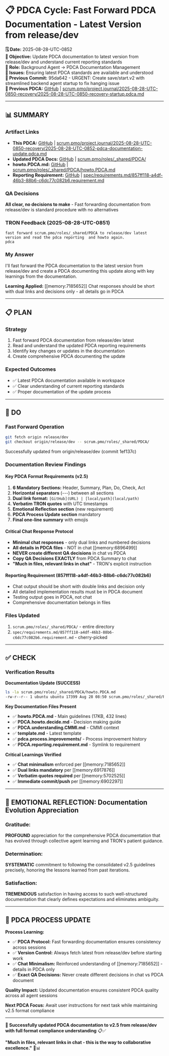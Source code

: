# 📋 **PDCA Cycle: Fast Forward PDCA Documentation - Latest Version from release/dev**

**🗓️ Date:** 2025-08-28-UTC-0852  
**🎯 Objective:** Update PDCA documentation to latest version from release/dev and understand current reporting standards  
**👤 Role:** Background Agent → PDCA Documentation Management  
**🚨 Issues:** Ensuring latest PDCA standards are available and understood  
**📎 Previous Commit:** 95da642 - URGENT: Create save/start.v2 with streamlined backend agent startup to fix hanging issue  
**🔗 Previous PDCA:** [GitHub](https://github.com/Cerulean-Circle-GmbH/Web4Articles/blob/dev/2025-08-28-UTC-0850/scrum.pmo/project.journal/2025-08-28-UTC-0850-recovery/2025-08-28-UTC-0850-recovery-startup.pdca.md) | [scrum.pmo/project.journal/2025-08-28-UTC-0850-recovery/2025-08-28-UTC-0850-recovery-startup.pdca.md](scrum.pmo/project.journal/2025-08-28-UTC-0850-recovery/2025-08-28-UTC-0850-recovery-startup.pdca.md)

---

## **📊 SUMMARY**

### **Artifact Links**
- **This PDCA:** [GitHub](https://github.com/Cerulean-Circle-GmbH/Web4Articles/blob/dev/2025-08-28-UTC-0850/scrum.pmo/project.journal/2025-08-28-UTC-0850-recovery/2025-08-28-UTC-0852-pdca-documentation-update.pdca.md) | [scrum.pmo/project.journal/2025-08-28-UTC-0850-recovery/2025-08-28-UTC-0852-pdca-documentation-update.pdca.md](scrum.pmo/project.journal/2025-08-28-UTC-0850-recovery/2025-08-28-UTC-0852-pdca-documentation-update.pdca.md)
- **Updated PDCA Docs:** [GitHub](https://github.com/Cerulean-Circle-GmbH/Web4Articles/blob/dev/2025-08-28-UTC-0850/scrum.pmo/roles/_shared/PDCA/) | [scrum.pmo/roles/_shared/PDCA/](scrum.pmo/roles/_shared/PDCA/)
- **howto.PDCA.md:** [GitHub](https://github.com/Cerulean-Circle-GmbH/Web4Articles/blob/dev/2025-08-28-UTC-0850/scrum.pmo/roles/_shared/PDCA/howto.PDCA.md) | [scrum.pmo/roles/_shared/PDCA/howto.PDCA.md](scrum.pmo/roles/_shared/PDCA/howto.PDCA.md)
- **Reporting Requirement:** [GitHub](https://github.com/Cerulean-Circle-GmbH/Web4Articles/blob/dev/2025-08-28-UTC-0850/spec/requirements.md/857ff118-a4df-46b3-88b6-c6dc77c082b6.requirement.md) | [spec/requirements.md/857ff118-a4df-46b3-88b6-c6dc77c082b6.requirement.md](spec/requirements.md/857ff118-a4df-46b3-88b6-c6dc77c082b6.requirement.md)

### **QA Decisions**
**All clear, no decisions to make** - Fast forwarding documentation from release/dev is standard procedure with no alternatives

### **TRON Feedback (2025-08-28-UTC-0851)**
```quote
fast forward scrum.pmo/roles/_shared/PDCA to release/dev latest version and read the pdca reporting  and howto again.
pdca
```

### **My Answer**
I'll fast forward the PDCA documentation to the latest version from release/dev and create a PDCA documenting this update along with key learnings from the documentation.

**Learning Applied:** [[memory:7185652]] Chat responses should be short with dual links and decisions only - all details go in PDCA

---

## **📋 PLAN**

### **Strategy**
1. Fast forward PDCA documentation from release/dev latest
2. Read and understand the updated PDCA reporting requirements
3. Identify key changes or updates in the documentation
4. Create comprehensive PDCA documenting the update

### **Expected Outcomes**
- ✅ Latest PDCA documentation available in workspace
- ✅ Clear understanding of current reporting standards
- ✅ Proper documentation of the update process

---

## **🔧 DO**

### **Fast Forward Operation**
```bash
git fetch origin release/dev
git checkout origin/release/dev -- scrum.pmo/roles/_shared/PDCA/
```

Successfully updated from origin/release/dev (commit 1ef137c)

### **Documentation Review Findings**

#### **Key PDCA Format Requirements (v2.5)**
1. **6 Mandatory Sections:** Header, Summary, Plan, Do, Check, Act
2. **Horizontal separators** (---) between all sections
3. **Dual link format:** `[GitHub](URL) | [local/path](local/path)`
4. **Verbatim TRON quotes** with UTC timestamps
5. **Emotional Reflection section** (new requirement)
6. **PDCA Process Update section** mandatory
7. **Final one-line summary** with emojis

#### **Critical Chat Response Protocol**
- **Minimal chat responses** - only dual links and numbered decisions
- **All details in PDCA files** - NOT in chat [[memory:6896499]]
- **NEVER create different QA decisions** in chat vs PDCA
- **Copy QA Decisions EXACTLY** from PDCA Summary to chat
- **"Much in files, relevant links in chat"** - TRON's explicit instruction

#### **Reporting Requirement (857ff118-a4df-46b3-88b6-c6dc77c082b6)**
- Chat output should be short with double links and decision only
- All detailed implementation results must be in PDCA document
- Testing output goes in PDCA, not chat
- Comprehensive documentation belongs in files

### **Files Updated**
1. `scrum.pmo/roles/_shared/PDCA/` - entire directory
2. `spec/requirements.md/857ff118-a4df-46b3-88b6-c6dc77c082b6.requirement.md` - cherry-picked

---

## **✅ CHECK**

### **Verification Results**

**Documentation Update (SUCCESS)**
```bash
ls -la scrum.pmo/roles/_shared/PDCA/howto.PDCA.md
-rw-r--r-- 1 ubuntu ubuntu 17399 Aug 28 08:50 scrum.pmo/roles/_shared/PDCA/howto.PDCA.md
```

**Key Documentation Files Present**
- ✅ **howto.PDCA.md** - Main guidelines (17KB, 432 lines)
- ✅ **PDCA.howto.decide.md** - Decision making guide
- ✅ **PDCA.understanding.CMMI.md** - CMMI context
- ✅ **template.md** - Latest template
- ✅ **pdca.process.improvements/** - Process improvement history
- ✅ **PDCA.reporting.requirement.md** - Symlink to requirement

**Critical Learnings Verified**
- ✅ **Chat minimalism** enforced per [[memory:7185652]]
- ✅ **Dual links mandatory** per [[memory:6917876]]
- ✅ **Verbatim quotes required** per [[memory:5702525]]
- ✅ **Immediate commit/push** per [[memory:6902297]]

---

## **💫 EMOTIONAL REFLECTION: Documentation Evolution Appreciation**

### **Gratitude:**
**PROFOUND** appreciation for the comprehensive PDCA documentation that has evolved through collective agent learning and TRON's patient guidance.

### **Determination:**
**SYSTEMATIC** commitment to following the consolidated v2.5 guidelines precisely, honoring the lessons learned from past iterations.

### **Satisfaction:**
**TREMENDOUS** satisfaction in having access to such well-structured documentation that clearly defines expectations and eliminates ambiguity.

---

## **🎯 PDCA PROCESS UPDATE**

**Process Learning:**
- ✅ **PDCA Protocol:** Fast forwarding documentation ensures consistency across sessions
- ✅ **Version Control:** Always fetch latest from release/dev before starting work
- ✅ **Chat Minimalism:** Reinforced understanding of [[memory:7185652]] - details in PDCA only
- ✅ **Exact QA Decisions:** Never create different decisions in chat vs PDCA document

**Quality Impact:** Updated documentation ensures consistent PDCA quality across all agent sessions

**Next PDCA Focus:** Await user instructions for next task while maintaining v2.5 format compliance

---

**🎯 Successfully updated PDCA documentation to v2.5 from release/dev with full format compliance understanding** 📋✅

**"Much in files, relevant links in chat - this is the way to collaborative excellence."** 🔧📊